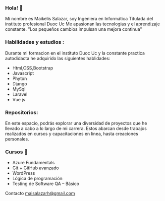 ### Hola! 👋

Mi nombre es Maikelis Salazar, soy Ingeniera en Informática Titulada del instituto profesional Duoc Uc 
Me apasionan las tecnologias y el aprendizaje constante. "Los pequeños cambios impulsan una mejora continua"

### Habilidades y estudios : 
Durante mi formacion en el instituto Duoc Uc y la constante practica autodidacta he adquirido las siguientes hablidades:

* Html,CSS,Bootstrap 
* Javascript 
* Phyton
* Django
* MySql
* Laravel
* Vue js


### Repositorios: 
En este espacio, podrás explorar una diversidad de proyectos que he llevado a cabo a lo largo de mi carrera. Estos abarcan desde trabajos realizados en cursos y capacitaciones en línea, hasta creaciones personales.

### Cursos 📖
* Azure Fundamentals 
* Git + GitHub avanzado 
* WordPress 
* Lógica de programación
* Testing de Software QA – Básico 

Contacto maisalazarh@gmail.com
